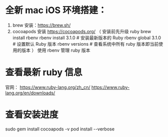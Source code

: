 # 全新 mac iOS 环境搭建：
1. brew 安装：https://brew.sh/
2. cocoapods 安装 https://cocoapods.org/
（
安装前先升级 ruby
brew install rbenv
rbenv install 3.1.0  # 安装最新版本的 Ruby
rbenv global 3.1.0   # 设置默认 Ruby 版本
rbenv versions # 查看系统中所有 ruby 版本即当前使用的版本
）
使用 rbenv 管理 ruby 版本

# 查看最新 ruby 信息
官网：
https://www.ruby-lang.org/zh_cn/
https://www.ruby-lang.org/en/downloads/

# 查看安装进度
sudo gem install cocoapods -v 
pod install --verbose
